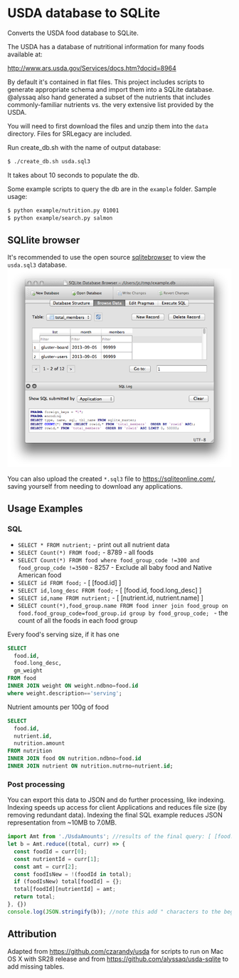 # USDA database to SQLite

Converts the USDA food database to SQLite.

The USDA has a database of nutritional information for many foods available at:

http://www.ars.usda.gov/Services/docs.htm?docid=8964

By default it's contained in flat files. This project includes scripts to generate appropriate schema and import them into a SQLite database. @alyssaq also hand generated a subset of the nutrients that includes commonly-familiar nutrients vs. the very extensive list provided by the USDA.

You will need to first download the files and unzip them into the `data` directory. Files for SRLegacy are included.

Run create_db.sh with the name of output database:
```sh
$ ./create_db.sh usda.sql3
```
It takes about 10 seconds to populate the db.

Some example scripts to query the db are in the `example` folder. Sample usage:
```sh
$ python example/nutrition.py 01001
$ python example/search.py salmon
```
## SQLlite browser
It's recommended to use the open source [sqlitebrowser](http://sqlitebrowser.org/) to view the `usda.sql3` database.
![sqllitebrowser_screenshot](
https://github.com/sqlitebrowser/sqlitebrowser/raw/master/images/sqlitebrowser.png)

You can also upload the created `*.sql3` file to https://sqliteonline.com/, saving yourself from needing to download any applications.

## Usage Examples

### SQL

- `SELECT * FROM nutrient;` - print out all nutrient data
- `SELECT Count(*) FROM food;` - 8789 - all foods
- `SELECT Count(*) FROM food where food_group_code !=300 and food_group_code !=3500` - 8257 - Exclude all baby food and Native American food
- `SELECT id FROM food;` - [ [food.id] ]
- `SELECT id,long_desc FROM food;` - [ [food.id, food.long_desc] ]
- `SELECT id,name FROM nutrient;` - [ [nutrient.id, nutrient.name] ]
- `SELECT count(*),food_group.name FROM food inner join food_group on food.food_group_code=food_group.id group by food_group_code; ` - the count of all the foods in each food group

Every food's serving size, if it has one

```sql
SELECT
  food.id,
  food.long_desc,
  gm_weight
FROM food
INNER JOIN weight ON weight.ndbno=food.id
where weight.description=='serving';
```

Nutrient amounts per 100g of food

```sql
SELECT
  food.id,
  nutrient.id,
  nutrition.amount
FROM nutrition
INNER JOIN food ON nutrition.ndbno=food.id
INNER JOIN nutrient ON nutrition.nutrno=nutrient.id;
```

### Post processing

You can export this data to JSON and do further processing, like indexing. Indexing speeds up access for client Applications and reduces file size (by removing redundant data). Indexing the final SQL example reduces JSON representation from ~10MB to 7.0MB.

```js
import Amt from './UsdaAmounts'; //results of the final query: [ [food.id, nutrient.id, nutrition.amount] ] for every food
let b = Amt.reduce((total, curr) => {
  const foodId = curr[0];
  const nutrientId = curr[1];
  const amt = curr[2];
  const foodIsNew = !(foodId in total);
  if (foodIsNew) total[foodId] = {};
  total[foodId][nutrientId] = amt;
  return total;
}, {})
console.log(JSON.stringify(b)); //note this add " characters to the beginning and end when printing to the console
```

## Attribution
Adapted from <https://github.com/czarandy/usda> for scripts to run on Mac OS X with SR28 release and from https://github.com/alyssaq/usda-sqlite to add missing tables.
